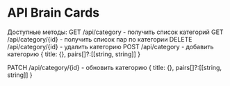 # API Brain Cards



Доступные методы:
GET  /api/category         - получить список категорий
GET  /api/category/{id}    - получить список пар по категории
DELETE  /api/category/{id} - удалить категорию
POST /api/category         - добавить категорию
        {
          title: {},
          pairs[]?:[[string, string]]
        }

PATCH /api/category/{id}   - обновить категорию
        {
          title: {},
          pairs[]?:[[string, string]]
        }

